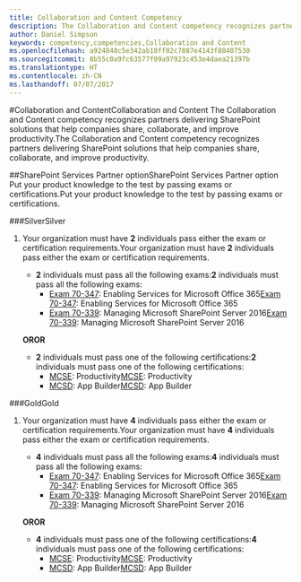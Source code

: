 ```yaml
---
title: Collaboration and Content Competency
description: The Collaboration and Content competency recognizes partners delivering SharePoint solutions that help companies share, collaborate, and improve productivity.
author: Daniel Simpson
keywords: competency,competencies,Collaboration and Content
ms.openlocfilehash: a924848c5e342ab18ff02c7887e4143f88407530
ms.sourcegitcommit: 8b55c0a9fc63577f09a97923c453e4daea21397b
ms.translationtype: HT
ms.contentlocale: zh-CN
ms.lasthandoff: 07/07/2017
---
```

#<a name="collaboration-and-content"></a><span data-ttu-id="80d9b-104">Collaboration and Content</span><span class="sxs-lookup"><span data-stu-id="80d9b-104">Collaboration and Content</span></span>
<span data-ttu-id="80d9b-105">The Collaboration and Content competency recognizes partners delivering SharePoint solutions that help companies share, collaborate, and improve productivity.</span><span class="sxs-lookup"><span data-stu-id="80d9b-105">The Collaboration and Content competency recognizes partners delivering SharePoint solutions that help companies share, collaborate, and improve productivity.</span></span>

##<a name="sharepoint-services-partner-option"></a><span data-ttu-id="80d9b-106">SharePoint Services Partner option</span><span class="sxs-lookup"><span data-stu-id="80d9b-106">SharePoint Services Partner option</span></span>
<span data-ttu-id="80d9b-107">Put your product knowledge to the test by passing exams or certifications.</span><span class="sxs-lookup"><span data-stu-id="80d9b-107">Put your product knowledge to the test by passing exams or certifications.</span></span>

###<a name="silver"></a><span data-ttu-id="80d9b-108">Silver</span><span class="sxs-lookup"><span data-stu-id="80d9b-108">Silver</span></span>

1. <span data-ttu-id="80d9b-109">Your organization must have **2** individuals pass either the exam or certification requirements.</span><span class="sxs-lookup"><span data-stu-id="80d9b-109">Your organization must have **2** individuals pass either the exam or certification requirements.</span></span>

    - <span data-ttu-id="80d9b-110">**2** individuals must pass all the following exams:</span><span class="sxs-lookup"><span data-stu-id="80d9b-110">**2** individuals must pass all the following exams:</span></span>
        - <span data-ttu-id="80d9b-111">[Exam 70-347](https://www.microsoft.com/en-us/learning/exam-70-347.aspx): Enabling Services for Microsoft Office 365</span><span class="sxs-lookup"><span data-stu-id="80d9b-111">[Exam 70-347](https://www.microsoft.com/en-us/learning/exam-70-347.aspx): Enabling Services for Microsoft Office 365</span></span>
        - <span data-ttu-id="80d9b-112">[Exam 70-339](https://www.microsoft.com/en-us/learning/exam-70-339.aspx): Managing Microsoft SharePoint Server 2016</span><span class="sxs-lookup"><span data-stu-id="80d9b-112">[Exam 70-339](https://www.microsoft.com/en-us/learning/exam-70-339.aspx): Managing Microsoft SharePoint Server 2016</span></span>

    **<span data-ttu-id="80d9b-113">OR</span><span class="sxs-lookup"><span data-stu-id="80d9b-113">OR</span></span>**

    - <span data-ttu-id="80d9b-114">**2** individuals must pass one of the following certifications:</span><span class="sxs-lookup"><span data-stu-id="80d9b-114">**2** individuals must pass one of the following certifications:</span></span>
        - <span data-ttu-id="80d9b-115">[MCSE](https://www.microsoft.com/en-us/learning/mcse-productivity-certification.aspx): Productivity</span><span class="sxs-lookup"><span data-stu-id="80d9b-115">[MCSE](https://www.microsoft.com/en-us/learning/mcse-productivity-certification.aspx): Productivity</span></span>
        - <span data-ttu-id="80d9b-116">[MCSD](https://www.microsoft.com/en-us/learning/mcsd-app-builder-certification.aspx): App Builder</span><span class="sxs-lookup"><span data-stu-id="80d9b-116">[MCSD](https://www.microsoft.com/en-us/learning/mcsd-app-builder-certification.aspx): App Builder</span></span>

###<a name="gold"></a><span data-ttu-id="80d9b-117">Gold</span><span class="sxs-lookup"><span data-stu-id="80d9b-117">Gold</span></span>
1. <span data-ttu-id="80d9b-118">Your organization must have **4** individuals pass either the exam or certification requirements.</span><span class="sxs-lookup"><span data-stu-id="80d9b-118">Your organization must have **4** individuals pass either the exam or certification requirements.</span></span>

    - <span data-ttu-id="80d9b-119">**4** individuals must pass all the following exams:</span><span class="sxs-lookup"><span data-stu-id="80d9b-119">**4** individuals must pass all the following exams:</span></span>
        - <span data-ttu-id="80d9b-120">[Exam 70-347](https://www.microsoft.com/en-us/learning/exam-70-347.aspx): Enabling Services for Microsoft Office 365</span><span class="sxs-lookup"><span data-stu-id="80d9b-120">[Exam 70-347](https://www.microsoft.com/en-us/learning/exam-70-347.aspx): Enabling Services for Microsoft Office 365</span></span>
        - <span data-ttu-id="80d9b-121">[Exam 70-339](https://www.microsoft.com/en-us/learning/exam-70-339.aspx): Managing Microsoft SharePoint Server 2016</span><span class="sxs-lookup"><span data-stu-id="80d9b-121">[Exam 70-339](https://www.microsoft.com/en-us/learning/exam-70-339.aspx): Managing Microsoft SharePoint Server 2016</span></span>

    **<span data-ttu-id="80d9b-122">OR</span><span class="sxs-lookup"><span data-stu-id="80d9b-122">OR</span></span>**

    - <span data-ttu-id="80d9b-123">**4** individuals must pass one of the following certifications:</span><span class="sxs-lookup"><span data-stu-id="80d9b-123">**4** individuals must pass one of the following certifications:</span></span>
        - <span data-ttu-id="80d9b-124">[MCSE](https://www.microsoft.com/en-us/learning/mcse-productivity-certification.aspx): Productivity</span><span class="sxs-lookup"><span data-stu-id="80d9b-124">[MCSE](https://www.microsoft.com/en-us/learning/mcse-productivity-certification.aspx): Productivity</span></span>
        - <span data-ttu-id="80d9b-125">[MCSD](https://www.microsoft.com/en-us/learning/mcsd-app-builder-certification.aspx): App Builder</span><span class="sxs-lookup"><span data-stu-id="80d9b-125">[MCSD](https://www.microsoft.com/en-us/learning/mcsd-app-builder-certification.aspx): App Builder</span></span>
 

